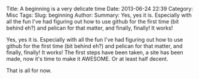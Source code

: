 Title: A beginning is a very delicate time
Date: 2013-06-24 22:39
Category: Misc
Tags: 
Slug: beginning
Author: 
Summary: Yes, yes it is. Especially with all the fun I've had figuring out how to use github for the first time (bit behind eh?) and pelican for that matter, and finally, finally! It works!

Yes, yes it is. Especially with all the fun I've had figuring out how to use github for the first time (bit behind eh?) and pelican for that matter, and finally, finally! It works! The first steps have been taken, a site has been made, now it's time to make it AWESOME. Or at least half decent.

That is all for now.